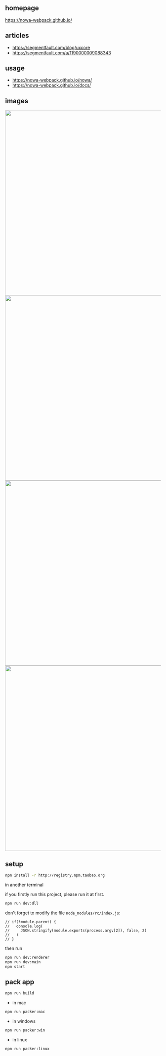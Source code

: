 ## homepage

https://nowa-webpack.github.io/

## articles

* https://segmentfault.com/blog/uxcore
* https://segmentfault.com/a/1190000009088343

## usage

* https://nowa-webpack.github.io/nowa/
* https://nowa-webpack.github.io/docs/

## images

<img src="https://raw.githubusercontent.com/nowa-webpack/nowa-gui/master/doc/detailp.png" width="600" />
<br/>
<img src="https://raw.githubusercontent.com/nowa-webpack/nowa-gui/master/doc/newp.png" width="600"/>
<br/>
<img src="https://raw.githubusercontent.com/nowa-webpack/nowa-gui/master/doc/pkg.png" width="600"/>
<br/>
<img src="https://raw.githubusercontent.com/nowa-webpack/nowa-gui/master/doc/set1.png" width="600"/>
<br/>


## setup

```bash
npm install -r http://registry.npm.taobao.org
```

in another terminal

if you firstly run this project, please run it at first.

```bash
npm run dev:dll
```

don't forget to modify the file `node_modules/rc/index.js`:

```
// if(!module.parent) {
//   console.log(
//     JSON.stringify(module.exports(process.argv[2]), false, 2)
//   )
// }
```

then run

```bash
npm run dev:renderer
npm run dev:main
npm start
```

## pack app

```bash
npm run build
```

* in mac 

```bash
npm run packer:mac
```

* in windows

```bash
npm run packer:win
```

* in linux

```bash
npm run packer:linux
```
